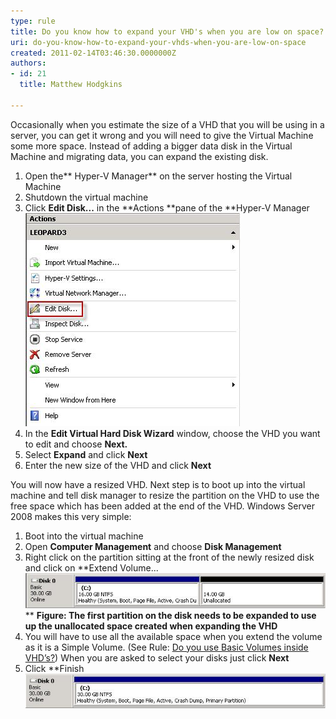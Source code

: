 ```yaml
---
type: rule
title: Do you know how to expand your VHD's when you are low on space?
uri: do-you-know-how-to-expand-your-vhds-when-you-are-low-on-space
created: 2011-02-14T03:46:30.0000000Z
authors:
- id: 21
  title: Matthew Hodgkins

---
```


Occasionally when you estimate the size of a VHD that you will be using in a server, you can get it wrong and you will need to give the Virtual Machine some more space. Instead of adding a bigger data disk in the Virtual Machine and migrating data, you can expand the existing disk. <br> 
1. Open the** Hyper-V Manager** on the server hosting the Virtual Machine
2. Shutdown the virtual machine
3. Click **Edit Disk...** in the **Actions **pane of the **Hyper-V Manager
![ You expand a VHD from the Actions Menu | Edit Disk](actions-expand.jpg)
4. In the **Edit Virtual Hard Disk Wizard** window, choose the VHD you want to edit and choose **Next.**
5. Select **Expand** and click **Next**
6. Enter the new size of the VHD and click **Next**


You will now have a resized VHD. Next step is to boot up into the virtual machine and tell disk manager to resize the partition on the VHD to use the free space which has been added at the end of the VHD. Windows Server 2008 makes this very simple:

1. Boot into the virtual machine
2. Open **Computer Management** and choose **Disk Management**
3. Right click on the partition sitting at the front of the newly resized disk and click on **Extend Volume...
![The first partition on the disk needs to be expanded to use up the unallocated space created when expanding the VHD](expand-freespace.jpg)
** **Figure: The first partition on the disk needs to be expanded to use up the unallocated space created when expanding the VHD**
4. You will have to use all the available space when you extend the volume as it is a Simple Volume. (See Rule: [Do you use Basic Volumes inside VHD’s?](/Pages/Do-you-use-Basic-Volumes-inside-VHDs.aspx)) When you are asked to select your disks just click **Next**
5. Click **Finish
![ The disk is now using all the available space inside the VHD](expand-fullspaceused.jpg)
